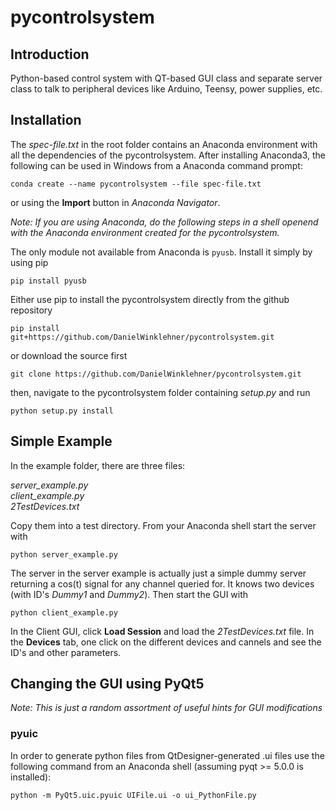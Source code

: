 # pycontrolsystem

## Introduction
Python-based control system with QT-based GUI class and separate server class to
talk to peripheral devices like Arduino, Teensy, power supplies, etc.

## Installation
The _spec-file.txt_ in the root folder contains an Anaconda environment with all
the dependencies of the pycontrolsystem. After installing Anaconda3, the following can
be used in Windows from a Anaconda command prompt:

`conda create --name pycontrolsystem --file spec-file.txt`

or using the __Import__ button in _Anaconda Navigator_.  

_Note: If you are using Anaconda, do the following steps in a shell openend with the 
Anaconda environment created for the pycontrolsystem._

The only module not available from Anaconda is `pyusb`. Install it simply by using pip

`pip install pyusb`

Either use pip to install the pycontrolsystem directly from the github 
repository

`pip install git+https://github.com/DanielWinklehner/pycontrolsystem.git`

or download the source first

`git clone https://github.com/DanielWinklehner/pycontrolsystem.git`

then, navigate to the pycontrolsystem folder containing _setup.py_ and run

`python setup.py install` 

## Simple Example
In the example folder, there are three files:

_server_example.py_  
_client_example.py_  
_2TestDevices.txt_

Copy them into a test directory. From your Anaconda shell start the server with

`python server_example.py`  

The server in the server example is actually just a simple dummy server returning a 
cos(t) signal for any channel queried for. It knows two devices (with ID's 
_Dummy1_ and _Dummy2_). Then start the GUI with  

`python client_example.py`  

In the Client GUI, click __Load Session__ and load the _2TestDevices.txt_ file. 
In the __Devices__ tab, one click on the different devices and cannels and see the ID's
and other parameters.

## Changing the GUI using PyQt5
_Note: This is just a random assortment of useful hints for GUI modifications_

### pyuic
In order to generate python files from QtDesigner-generated .ui files use the 
following command from an Anaconda shell (assuming pyqt >= 5.0.0 is installed):

`python -m PyQt5.uic.pyuic UIFile.ui -o ui_PythonFile.py`
